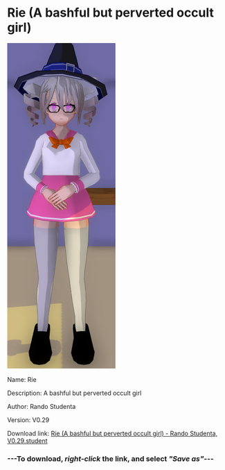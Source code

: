 # Rie (A bashful but perverted occult girl)

<img src = "https://raw.githubusercontent.com/Arbiter1223/Daigaku-Gurashi-Custom-Students/master/Students/Files/Rie%20(A%20bashful%20but%20perverted%20occult%20girl).png">

Name: Rie

Description: A bashful but perverted occult girl

Author: Rando Studenta

Version: V0.29

Download link: <a href="https://raw.githubusercontent.com/Arbiter1223/Daigaku-Gurashi-Custom-Students/master/Students/Files/Rie%20(A%20bashful%20but%20perverted%20occult%20girl)%20-%20Rando%20Studenta%2C%20V0.29.student">Rie (A bashful but perverted occult girl) - Rando Studenta, V0.29.student</a>

### ---**To download, _right-click_ the link, and select _"Save as"_**---

